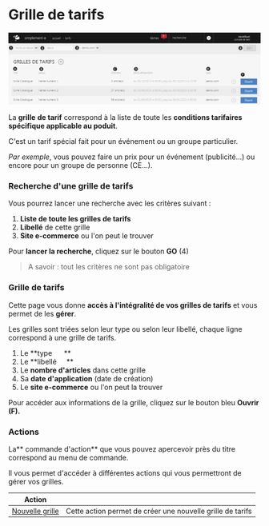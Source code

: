 # Grille de tarifs

![index-screenshotfionajoupilancom201508101358221](images/index-screenshotfionajoupilancom201508101358221.png)

La **grille** **de tarif** correspond à la liste de toute les **conditions tarifaires spécifique applicable au poduit**.

C'est un tarif spécial fait pour un événement ou un groupe particulier.

_Par exemple_, vous pouvez faire un prix pour un événement (publicité...) ou encore pour un groupe de personne (CE...).

### Recherche d'une grille de tarifs

Vous pourrez lancer une recherche avec les critères suivant :

1.  **Liste de toute les grilles de tarifs**
2.  **Libellé** de cette grille
3.  **Site e-commerce** ou l'on peut le trouver

Pour **lancer la recherche**, cliquez sur le bouton **GO** (4)

> A savoir : tout les critères ne sont pas obligatoire

### Grille de tarifs

Cette page vous donne **accès à l'intégralité de vos grilles de tarifs** et vous permet de les **gérer**.

Les grilles sont triées selon leur type ou selon leur libellé, chaque ligne correspond à une grille de tarifs.

1.  Le **type      **
2.  Le **libellé     **
3.  Le **nombre d'articles** dans cette grille     
4.  Sa **date d'application** (date de création)     
5.  Le **site e-commerce** ou l'on peut la trouver       

Pour accéder aux informations de la grille, cliquez sur le bouton bleu **Ouvrir (F).**

### Actions

La** commande d'action** que vous pouvez apercevoir près du titre correspond au menu de commande.

Il vous permet d'accéder à différentes actions qui vous permettront de gérer vos grilles.

|Action||
|---|---|
|[Nouvelle grille](/fr-fr/office/gestion-commerciale/catalogue/grilledetarifs/EditGrille.html)|Cette action permet de créer une nouvelle grille de tarifs|